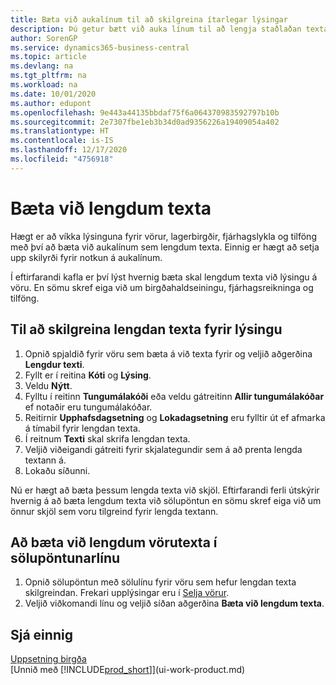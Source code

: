 ```yaml
---
title: Bæta við aukalínum til að skilgreina ítarlegar lýsingar
description: Þú getur bætt við auka línum til að lengja staðlaðan texta sem lýsir vöru, fjárhagsreikningi og öðrum gögnum.
author: SorenGP
ms.service: dynamics365-business-central
ms.topic: article
ms.devlang: na
ms.tgt_pltfrm: na
ms.workload: na
ms.date: 10/01/2020
ms.author: edupont
ms.openlocfilehash: 9e443a44135bbdaf75f6a064370983592797b10b
ms.sourcegitcommit: 2e7307fbe1eb3b34d0ad9356226a19409054a402
ms.translationtype: HT
ms.contentlocale: is-IS
ms.lasthandoff: 12/17/2020
ms.locfileid: "4756918"
---
```

# <a name="add-extended-text"></a>Bæta við lengdum texta

Hægt er að víkka lýsinguna fyrir vörur, lagerbirgðir, fjárhagslykla og tilföng með því að bæta við aukalínum sem lengdum texta. Einnig er hægt að setja upp skilyrði fyrir notkun á aukalínum.  

Í eftirfarandi kafla er því lýst hvernig bæta skal lengdum texta við lýsingu á vöru. En sömu skref eiga við um birgðahaldseiningu, fjárhagsreikninga og tilföng.  

## <a name="to-define-extended-text-for-an-description"></a>Til að skilgreina lengdan texta fyrir lýsingu

1. Opnið spjaldið fyrir vöru sem bæta á við texta fyrir og veljið aðgerðina **Lengdur texti**.
2. Fyllt er í reitina **Kóti** og **Lýsing**.
3. Veldu **Nýtt**.
4. Fylltu í reitinn **Tungumálakóði** eða veldu gátreitinn **Allir tungumálakóðar** ef notaðir eru tungumálakóðar.
5. Reitirnir **Upphafsdagsetning** og **Lokadagsetning** eru fylltir út ef afmarka á tímabil fyrir lengdan texta.
6. Í reitnum **Texti** skal skrifa lengdan texta.
7. Veljið viðeigandi gátreiti fyrir skjalategundir sem á að prenta lengda textann á.
8. Lokaðu síðunni.

Nú er hægt að bæta þessum lengda texta við skjöl. Eftirfarandi ferli útskýrir hvernig á að bæta lengdum texta við sölupöntun en sömu skref eiga við um önnur skjöl sem voru tilgreind fyrir lengda textann.  

## <a name="to-add-an-extended-item-text-on-a-sales-order-line"></a>Að bæta við lengdum vörutexta í sölupöntunarlínu

1. Opnið sölupöntun með sölulínu fyrir vöru sem hefur lengdan texta skilgreindan. Frekari upplýsingar eru í [Selja vörur](sales-how-sell-products.md).
2. Veljið viðkomandi línu og veljið síðan aðgerðina **Bæta við lengdum texta**.

## <a name="see-also"></a>Sjá einnig

[Uppsetning birgða](inventory-setup-inventory.md)  
[Unnið með [!INCLUDE[prod_short](includes/prod_short.md)]](ui-work-product.md)
